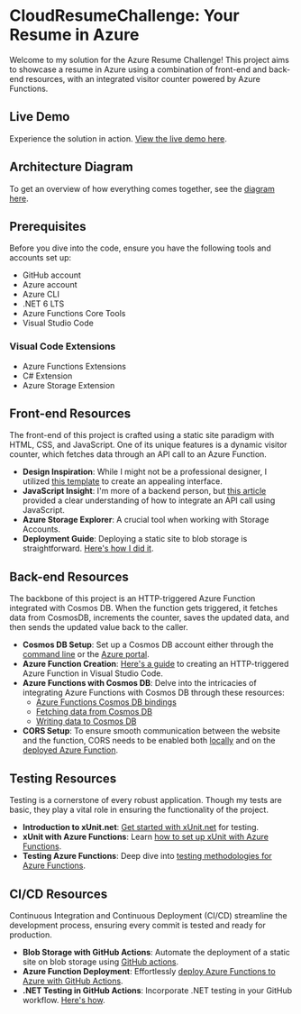 # **CloudResumeChallenge: Your Resume in Azure**

Welcome to my solution for the Azure Resume Challenge! This project aims to showcase a resume in Azure using a combination of front-end and back-end resources, with an integrated visitor counter powered by Azure Functions.

## **Live Demo**
Experience the solution in action. [View the live demo here](https://www.ericisberg.cloud/).

## **Architecture Diagram**
To get an overview of how everything comes together, see the [diagram here](#).

## **Prerequisites**
Before you dive into the code, ensure you have the following tools and accounts set up:

- GitHub account
- Azure account
- Azure CLI
- .NET 6 LTS
- Azure Functions Core Tools
- Visual Studio Code

### **Visual Code Extensions**
- Azure Functions Extensions
- C# Extension
- Azure Storage Extension

## **Front-end Resources**
The front-end of this project is crafted using a static site paradigm with HTML, CSS, and JavaScript. One of its unique features is a dynamic visitor counter, which fetches data through an API call to an Azure Function.

- **Design Inspiration**: While I might not be a professional designer, I utilized [this template](https://styleshout.com/free-templates/ceevee/) to create an appealing interface.
- **JavaScript Insight**: I'm more of a backend person, but [this article](https://www.digitalocean.com/community/tutorials/how-to-use-the-javascript-fetch-api-to-get-data) provided a clear understanding of how to integrate an API call using JavaScript.
- **Azure Storage Explorer**: A crucial tool when working with Storage Accounts.
- **Deployment Guide**: Deploying a static site to blob storage is straightforward. [Here's how I did it](https://learn.microsoft.com/en-us/azure/storage/blobs/storage-blob-static-website-host).

## **Back-end Resources**
The backbone of this project is an HTTP-triggered Azure Function integrated with Cosmos DB. When the function gets triggered, it fetches data from CosmosDB, increments the counter, saves the updated data, and then sends the updated value back to the caller.

- **Cosmos DB Setup**: Set up a Cosmos DB account either through the [command line](https://learn.microsoft.com/en-us/azure/cosmos-db/table/how-to-create-account?tabs=azure-cli) or the [Azure portal](https://learn.microsoft.com/en-us/azure/cosmos-db/nosql/quickstart-portal).
- **Azure Function Creation**: [Here's a guide](#) to creating an HTTP-triggered Azure Function in Visual Studio Code.
- **Azure Functions with Cosmos DB**: Delve into the intricacies of integrating Azure Functions with Cosmos DB through these resources:
  - [Azure Functions Cosmos DB bindings](#)
  - [Fetching data from Cosmos DB](#)
  - [Writing data to Cosmos DB](#)
- **CORS Setup**: To ensure smooth communication between the website and the function, CORS needs to be enabled both [locally](#) and on the [deployed Azure Function](#).

## **Testing Resources**
Testing is a cornerstone of every robust application. Though my tests are basic, they play a vital role in ensuring the functionality of the project.

- **Introduction to xUnit.net**: [Get started with xUnit.net](#) for testing.
- **xUnit with Azure Functions**: Learn [how to set up xUnit with Azure Functions](#).
- **Testing Azure Functions**: Deep dive into [testing methodologies for Azure Functions](#).

## **CI/CD Resources**
Continuous Integration and Continuous Deployment (CI/CD) streamline the development process, ensuring every commit is tested and ready for production.

- **Blob Storage with GitHub Actions**: Automate the deployment of a static site on blob storage using [GitHub actions](#).
- **Azure Function Deployment**: Effortlessly [deploy Azure Functions to Azure with GitHub Actions](#).
- **.NET Testing in GitHub Actions**: Incorporate .NET testing in your GitHub workflow. [Here's how](#).